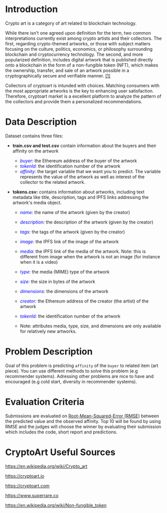 # Introduction

Crypto art is a category of art related to blockchain technology.

While there isn't one agreed upon definition for the term, two common interpretations currently exist among crypto artists and their collectors. The first, regarding crypto-themed artworks, or those with subject matters focusing on the culture, politics, economics, or philosophy surrounding blockchain and cryptocurrency technology. The second, and more popularized definition, includes digital artwork that is published directly onto a blockchain in the form of a non-fungible token (NFT), which makes the ownership, transfer, and sale of an artwork possible in a cryptographically secure and verifiable manner. [[1]](https://en.wikipedia.org/wiki/Crypto_art)

Collectors of cryptoart is intunded with choices. Matching consumers with the most appropriate artworks is the key to enhancing user satisfaction. Therefore, cryptoart market is a excellent platform to analyze the pattern of the collectors and provide them a personalized recommendations.

# Data Description

Dataset contains three files:

* **train.csv and test.csv** contain information about the buyers and their affinity on the artwork
    * <font color='blue'>*buyer:*</font> the Ethereum address of the buyer of the artwork
    *  <font color='blue'>*tokenId:*</font> the identification number of the artwork
    *  <font color='blue'>*affinity:*</font> the target variable that we want you to predict. The variable represents the value of the artwork as well as interest of the collector to the related artwork.
    
* **tokens.csv:** contains information about artworks, including text metadata like title, description, tags and IPFS links addressing the artwork's media object.
    * <font color='blue'>*name:*</font> the name of the artwork (given by the creator)
    * <font color='blue'>*description:*</font> the description of the artwork (given by the creator)
    * <font color='blue'>*tags:*</font> the tags of the artwork (given by the creator)
    * <font color='blue'>*image:*</font> the IPFS link of the image of the artwork
    * <font color='blue'>*media:*</font> the IPFS link of the media of the artwork. Note: this is different from image when the artwork is not an image (for instance when it is a video)
    * <font color='blue'>*type:*</font> the media (MIME) type of the artwork
    * <font color='blue'>*size:*</font> the size in bytes of the artwork
    * <font color='blue'>*dimensions:*</font> the dimensions of the artwork
    * <font color='blue'>*creator:*</font> the Ethereum address of the creator (the artist) of the artwork
    * <font color='blue'>*tokenId:*</font> the identification number of the artwork

    * Note: attributes media, type, size, and dimensions are only available for relatively new artworks.

# Problem Description

Goal of this problem is predicting `affinity` of the `buyer` to related item (art piece). You can use different methods to solve this problem (e.g recommender systems). Adressing other problems are nice to have and encouraged (e.g cold start, diversity in recommender systems).

# Evaluation Criteria

Submissions are evaluated on [Root-Mean-Squared-Error (RMSE)](https://en.wikipedia.org/wiki/Root-mean-square_deviation) between the predicted value and the observed affinity. Top 10 will be found by using RMSE and the judges will choose the winner by evaluating their submission which includes the code, short report and predictions.

# CryptoArt Useful Sources

https://en.wikipedia.org/wiki/Crypto_art

https://cryptoart.io

https://cryptoart.com

https://www.superrare.co

https://en.wikipedia.org/wiki/Non-fungible_token
